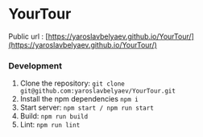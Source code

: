 # YourTour

Public url : [https://yaroslavbelyaev.github.io/YourTour/](https://yaroslavbelyaev.github.io/YourTour/)

### Development

1. Clone the repository: `git clone git@github.com:yaroslavbelyaev/YourTour.git`
2. Install the npm dependencies `npm i`
3. Start server: `npm start / npm run start`
4. Build: `npm run build`
5. Lint: `npm run lint`
